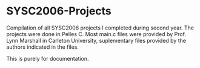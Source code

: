 # SYSC2006-Projects

Compilation of all SYSC2006 projects I completed during second year.
The projects were done in Pelles C. Most main.c files were provided by Prof. Lynn Marshall in Carleton University, suplementary files provided
by the authors indicated in the files.

This is purely for documentation.
